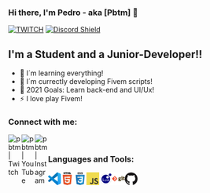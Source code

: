 ### Hi there, I'm Pedro - aka [Pbtm] 👋

[![TWITCH](https://img.shields.io/twitch/status/pbtmpt?color=%239146FF&logo=twitch&style=for-the-badge&url=https%3A%2F%2www.twitch.tv/pbtmpt)](https://www.twitch.tv/pbtmpt)
[![Discord Shield](https://img.shields.io/discord/767819803447656448?color=red&label=Discord&logo=discord&logoColor=white&style=for-the-badge&url=https%3A%2F%2Fdiscord.gg)](https://discord.gg/SQ7DFHkZ6f)

## I'm a Student and a Junior-Developer!!

- 🔭 I´m learning everything!
- 👯 I´m currectly developing Fivem scripts!
- 🥅 2021 Goals: Learn back-end and UI/Ux!
- ⚡ I love play Fivem!

### Connect with me:

[<img align="left" alt="pbtm | Twitch" width="27px" src="https://camo.githubusercontent.com/80fd45e5ca8aa2f6f1ef116418f9927f297a1d11b2524349d5cc3d4b31f90623/68747470733a2f2f696d672e69636f6e73382e636f6d2f666c75656e742f32782f7477697463682e706e67" />][website]
[<img align="left" alt="pbtm | YouTube" width="27px" src="https://camo.githubusercontent.com/7ef51d7837cebee093e9fb88fb37ab2c03de5f7c87e8f3390cb960b1ec629d01/68747470733a2f2f696d672e69636f6e73382e636f6d2f636f6c6f722f32782f796f75747562652d706c61792e706e67" />][youtube]
[<img align="left" alt="pbtm | Instagram" width="27px" src="https://camo.githubusercontent.com/7d7411f39f33234c090efbdc7a62f4208ace9aea7926f470d4b8c5678a90d8df/68747470733a2f2f692e6962622e636f2f747a38736b484d2f69636f6e73382d696e7374616772616d2d34382e706e67"/>][instagram]

<br />

### Languages and Tools:

<img align="left" alt="Visual Studio Code" width="26px" src="https://raw.githubusercontent.com/github/explore/80688e429a7d4ef2fca1e82350fe8e3517d3494d/topics/visual-studio-code/visual-studio-code.png" />
<img align="left" alt="HTML5" width="26px" src="https://raw.githubusercontent.com/github/explore/80688e429a7d4ef2fca1e82350fe8e3517d3494d/topics/html/html.png" />
<img align="left" alt="CSS3" width="26px" src="https://raw.githubusercontent.com/github/explore/80688e429a7d4ef2fca1e82350fe8e3517d3494d/topics/css/css.png" />
<img align="left" alt="JavaScript" width="26px" src="https://raw.githubusercontent.com/github/explore/80688e429a7d4ef2fca1e82350fe8e3517d3494d/topics/javascript/javascript.png" />
<img align="left" alt="Lua" width="26px" src="https://raw.githubusercontent.com/github/explore/80688e429a7d4ef2fca1e82350fe8e3517d3494d/topics/lua/lua.png" />
<img align="left" alt="Git" width="26px" src="https://raw.githubusercontent.com/github/explore/80688e429a7d4ef2fca1e82350fe8e3517d3494d/topics/git/git.png" />
<img align="left" alt="GitHub" width="26px" src="https://raw.githubusercontent.com/github/explore/78df643247d429f6cc873026c0622819ad797942/topics/github/github.png" />

[website]: https://www.twitch.tv/pbtmpt
[youtube]: https://www.youtube.com/channel/UCRpmJS54IRzINnPfGtyjAQg
[instagram]: https://www.instagram.com/_pedro_wp9
